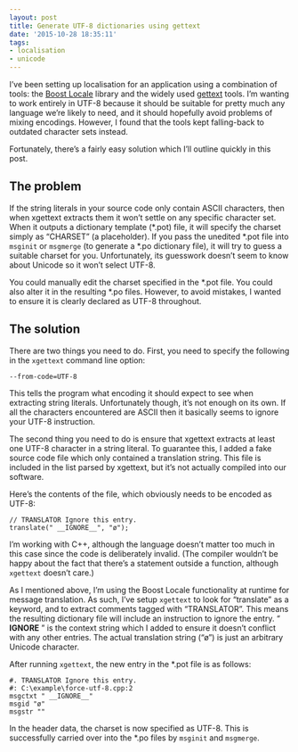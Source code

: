 ```yaml
---
layout: post
title: Generate UTF-8 dictionaries using gettext
date: '2015-10-28 18:35:11'
tags:
- localisation
- unicode
---
```


I’ve been setting up localisation for an application using a combination of tools: the [Boost Locale](http://www.boost.org/doc/libs/release/libs/locale) library and the widely used [gettext](https://www.gnu.org/software/gettext/) tools. I’m wanting to work entirely in UTF-8 because it should be suitable for pretty much any language we’re likely to need, and it should hopefully avoid problems of mixing encodings. However, I found that the tools kept falling-back to outdated character sets instead.

Fortunately, there’s a fairly easy solution which I’ll outline quickly in this post.

## The problem

If the string literals in your source code only contain ASCII characters, then when xgettext extracts them it won’t settle on any specific character set. When it outputs a dictionary template (\*.pot) file, it will specify the charset simply as “CHARSET” (a placeholder). If you pass the unedited \*.pot file into `msginit` or `msgmerge` (to generate a \*.po dictionary file), it will try to guess a suitable charset for you. Unfortunately, its guesswork doesn’t seem to know about Unicode so it won’t select UTF-8.

You could manually edit the charset specified in the \*.pot file. You could also alter it in the resulting \*.po files. However, to avoid mistakes, I wanted to ensure it is clearly declared as UTF-8 throughout.

## The solution

There are two things you need to do. First, you need to specify the following in the `xgettext` command line option:

    --from-code=UTF-8

This tells the program what encoding it should expect to see when extracting string literals. Unfortunately though, it’s not enough on its own. If all the characters encountered are ASCII then it basically seems to ignore your UTF-8 instruction.

The second thing you need to do is ensure that xgettext extracts at least one UTF-8 character in a string literal. To guarantee this, I added a fake source code file which only contained a translation string. This file is included in the list parsed by xgettext, but it’s not actually compiled into our software.

Here’s the contents of the file, which obviously needs to be encoded as UTF-8:

    // TRANSLATOR Ignore this entry.
    translate(" __IGNORE__", "ø");

I’m working with C++, although the language doesn’t matter too much in this case since the code is deliberately invalid. (The compiler wouldn’t be happy about the fact that there’s a statement outside a function, although `xgettext` doesn’t care.)

As I mentioned above, I’m using the Boost Locale functionality at runtime for message translation. As such, I’ve setup `xgettext` to look for “translate” as a keyword, and to extract comments tagged with “TRANSLATOR”. This means the resulting dictionary file will include an instruction to ignore the entry. “ **IGNORE** ” is the context string which I added to ensure it doesn’t conflict with any other entries. The actual translation string (“ø”) is just an arbitrary Unicode character.

After running `xgettext`, the new entry in the \*.pot file is as follows:

    #. TRANSLATOR Ignore this entry.
    #: C:\example\force-utf-8.cpp:2
    msgctxt " __IGNORE__"
    msgid "ø"
    msgstr ""

In the header data, the charset is now specified as UTF-8. This is successfully carried over into the \*.po files by `msginit` and `msgmerge`.

<!--kg-card-end: markdown-->